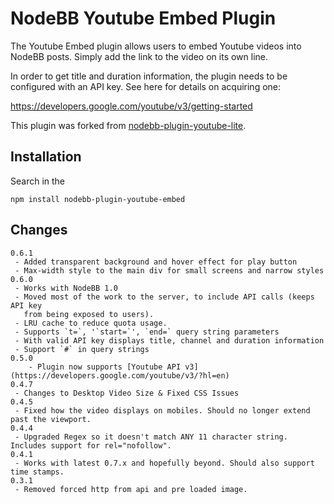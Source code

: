# NodeBB Youtube Embed Plugin

The Youtube Embed plugin allows users to embed Youtube videos into NodeBB posts. Simply add the
link to the video on its own line.

In order to get title and duration information, the plugin needs to be configured with an API
key. See here for details on acquiring one:

https://developers.google.com/youtube/v3/getting-started

This plugin was forked from [nodebb-plugin-youtube-lite](https://github.com/a5mith/nodebb-plugin-youtube-lite).

## Installation

Search in the 

    npm install nodebb-plugin-youtube-embed

## Changes

    0.6.1
     - Added transparent background and hover effect for play button
     - Max-width style to the main div for small screens and narrow styles
    0.6.0
     - Works with NodeBB 1.0
     - Moved most of the work to the server, to include API calls (keeps API key
       from being exposed to users).
     - LRU cache to reduce quota usage.
     - Supports `t=`, '`start=`', `end=` query string parameters
     - With valid API key displays title, channel and duration information
     - Support `#` in query strings
    0.5.0
        - Plugin now supports [Youtube API v3](https://developers.google.com/youtube/v3/?hl=en)
    0.4.7
     - Changes to Desktop Video Size & Fixed CSS Issues
    0.4.5
     - Fixed how the video displays on mobiles. Should no longer extend past the viewport.
    0.4.4
     - Upgraded Regex so it doesn't match ANY 11 character string. Includes support for rel="nofollow". 
    0.4.1
     - Works with latest 0.7.x and hopefully beyond. Should also support time stamps. 
    0.3.1
     - Removed forced http from api and pre loaded image. 
